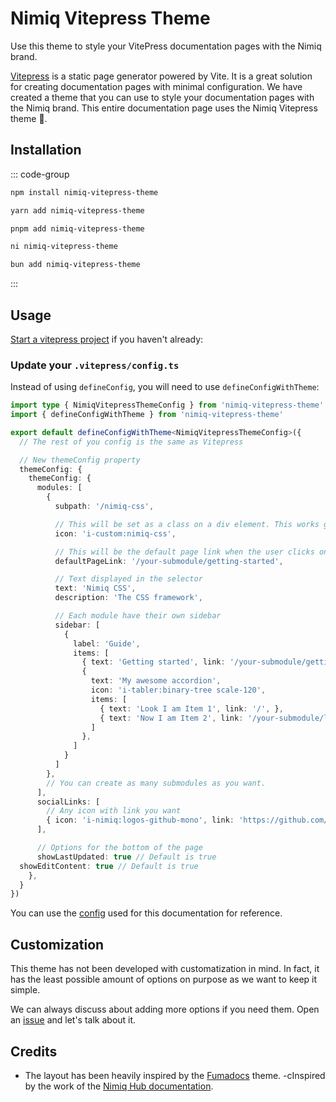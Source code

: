 # Nimiq Vitepress Theme

Use this theme to style your VitePress documentation pages with the Nimiq brand.

[Vitepress](https://vitepress.dev) is a static page generator powered by Vite. It is a great solution for creating documentation pages with minimal configuration. We have created a theme that you can use to style your documentation pages with the Nimiq brand. This entire documentation page uses the Nimiq Vitepress theme 💅.

## Installation

::: code-group

```bash [npm]
npm install nimiq-vitepress-theme
```

```bash [yarn]
yarn add nimiq-vitepress-theme
```

```bash [pnpm]
pnpm add nimiq-vitepress-theme
```

```bash [@antfu/ni]
ni nimiq-vitepress-theme
```

```bash [bun]
bun add nimiq-vitepress-theme
```

:::

## Usage

[Start a vitepress project](https://vitepress.dev/guide/getting-started) if you haven't already:

### Update your `.vitepress/config.ts`

Instead of using `defineConfig`, you will need to use `defineConfigWithTheme`:

```ts
import type { NimiqVitepressThemeConfig } from 'nimiq-vitepress-theme'
import { defineConfigWithTheme } from 'nimiq-vitepress-theme'

export default defineConfigWithTheme<NimiqVitepressThemeConfig>({
  // The rest of you config is the same as Vitepress

  // New themeConfig property
  themeConfig: {
    themeConfig: {
      modules: [
        {
          subpath: '/nimiq-css',

          // This will be set as a class on a div element. This works great for UnoCSS Icons preset. Let me know if you need help with other icon libraries.
          icon: 'i-custom:nimiq-css',

          // This will be the default page link when the user clicks on the selector
          defaultPageLink: '/your-submodule/getting-started',

          // Text displayed in the selector
          text: 'Nimiq CSS',
          description: 'The CSS framework',

          // Each module have their own sidebar
          sidebar: [
            {
              label: 'Guide',
              items: [
                { text: 'Getting started', link: '/your-submodule/getting-started', icon: 'i-tabler:arrow-guide scale-120', },
                {
                  text: 'My awesome accordion',
                  icon: 'i-tabler:binary-tree scale-120',
                  items: [
                    { text: 'Look I am Item 1', link: '/', },
                    { text: 'Now I am Item 2', link: '/your-submodule/layers/preflights', },
                  ]
                },
              ]
            }
          ]
        },
        // You can create as many submodules as you want.
      ],
      socialLinks: [
        // Any icon with link you want
        { icon: 'i-nimiq:logos-github-mono', link: 'https://github.com/onmax/nimiq-ui' }
      ],

      // Options for the bottom of the page
      showLastUpdated: true // Default is true
  showEditContent: true // Default is true
    },
  }
})
```

You can use the [config](https://github.com/onmax/nimiq-ui/tree/main/docs/.vitepress/config.ts) used for this documentation for reference.

## Customization

This theme has not been developed with customatization in mind. In fact, it has the least possible amount of options on purpose as we want to keep it simple.

We can always discuss about adding more options if you need them. Open an [issue](https://github.com/onmax/nimiq-ui/issues/new) and let's talk about it.

## Credits

- The layout has been heavily inspired by the [Fumadocs](https://fumadocs.vercel.app/docs/ui) theme.
-cInspired by the work of the [Nimiq Hub documentation](https://www.nimiqhub.com/docs/learn).
